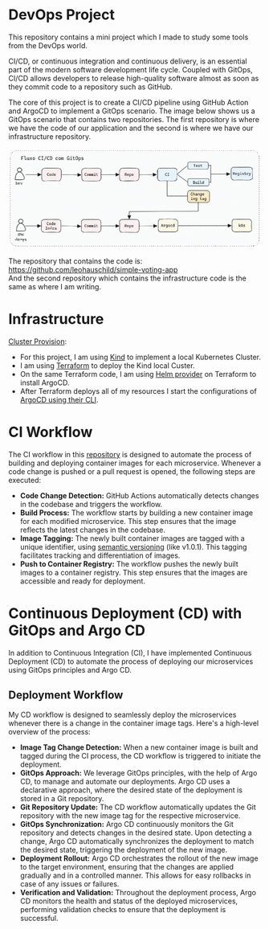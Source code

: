 # DevOps Project
This repository contains a mini project which I made to study some tools from the DevOps world.

CI/CD, or continuous integration and continuous delivery, is an essential part of the modern software development life cycle. Coupled with GitOps, CI/CD allows developers to release high-quality software almost as soon as they commit code to a repository such as GitHub.

The core of this project is to create a CI/CD pipeline using GitHub Action and ArgoCD to implement a GitOps scenario. The image below shows us a GitOps scenario that contains two repositories. The first repository is where we have the code of our application and the second is where we have our infrastructure repository.  

![Architecture diagram](core.png)

The repository that contains the code is: https://github.com/leohauschild/simple-voting-app  
And the second repository which contains the infrastructure code is the same as where I am writing.
# Infrastructure

[Cluster Provision](/provision):  
* For this project, I am using [Kind](https://kind.sigs.k8s.io/) to implement a local Kubernetes Cluster.
* I am using [Terraform](https://www.terraform.io/) to deploy the Kind local Custer.
* On the same Terraform code, I am using [Helm provider](https://registry.terraform.io/providers/hashicorp/helm/latest/docs) on Terraform to install ArgoCD.
* After Terraform deploys all of my resources I start the configurations of [ArgoCD using their CLI](https://argo-cd.readthedocs.io/en/stable/getting_started/).

# CI Workflow
The CI workflow in this [repository](https://github.com/leohauschild/simple-voting-app) is designed to automate the process of building and deploying container images for each microservice. Whenever a code change is pushed or a pull request is opened, the following steps are executed:

- **Code Change Detection:** GitHub Actions automatically detects changes in the codebase and triggers the workflow.  
- **Build Process:** The workflow starts by building a new container image for each modified microservice. This step ensures that the image reflects the latest changes in the codebase.  
- **Image Tagging:** The newly built container images are tagged with a unique identifier, using [semantic versioning](https://semver.org/) (like v1.0.1). This tagging facilitates tracking and differentiation of images.  
- **Push to Container Registry:** The workflow pushes the newly built images to a container registry. This step ensures that the images are accessible and ready for deployment.

# Continuous Deployment (CD) with GitOps and Argo CD
In addition to Continuous Integration (CI), I have implemented Continuous Deployment (CD) to automate the process of deploying our microservices using GitOps principles and Argo CD.

## Deployment Workflow
My CD workflow is designed to seamlessly deploy the microservices whenever there is a change in the container image tags. Here's a high-level overview of the process:

- **Image Tag Change Detection:** When a new container image is built and tagged during the CI process, the CD workflow is triggered to initiate the deployment.  
- **GitOps Approach:** We leverage GitOps principles, with the help of Argo CD, to manage and automate our deployments. Argo CD uses a declarative approach, where the desired state of the deployment is stored in a Git repository.
- **Git Repository Update:** The CD workflow automatically updates the Git repository with the new image tag for the respective microservice.
- **GitOps Synchronization:** Argo CD continuously monitors the Git repository and detects changes in the desired state. Upon detecting a change, Argo CD automatically synchronizes the deployment to match the desired state, triggering the deployment of the new image.
- **Deployment Rollout:** Argo CD orchestrates the rollout of the new image to the target environment, ensuring that the changes are applied gradually and in a controlled manner. This allows for easy rollbacks in case of any issues or failures.
- **Verification and Validation:** Throughout the deployment process, Argo CD monitors the health and status of the deployed microservices, performing validation checks to ensure that the deployment is successful.

